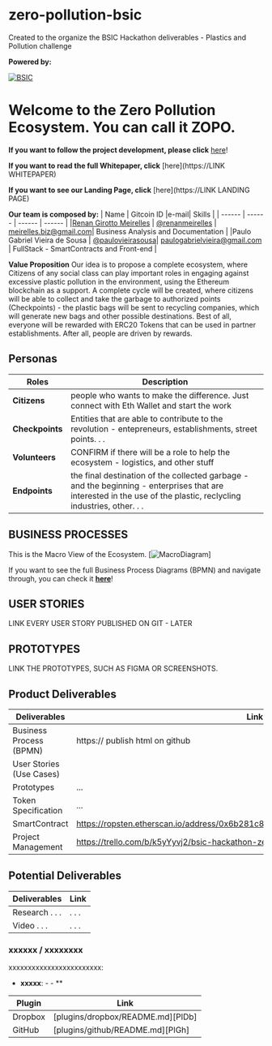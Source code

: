 # zero-pollution-bsic

Created to the organize the BSIC Hackathon deliverables - Plastics and Pollution challenge

**Powered by:**

[![BSIC](https://secure.meetupstatic.com/photos/event/8/d/b/f/600_488376287.jpeg)](https://blockchainforsocialimpact.com/)

# Welcome to the **Z**er**o** **Po**llution Ecosystem. You can call it ZOPO.

**If you want to follow the project development, please click** [here](https://trello.com/b/k5yYyvj2/bsci-hackathon-zero-pollution)!

**If you want to read the full Whitepaper, click** [here](https://LINK WHITEPAPER)

**If you want to see our Landing Page, click** [here](https://LINK LANDING PAGE)


**Our team is composed by:**
| Name | Gitcoin ID |e-mail| Skills |
| ------ | ------ | ------ | ------ |
|[Renan Girotto Meirelles](https://www.linkedin.com/in/renan-girotto-meirelles-21311121/) | [@renanmeirelles](https://gitcoin.co/renanmeirelles) | meirelles.biz@gmail.com| Business Analysis and Documentation |
|Paulo Gabriel Vieira de Sousa | [@paulovieirasousa](https://gitcoin.co/paulovieirasousa)| paulogabrielvieira@gmail.com | FullStack - SmartContracts and Front-end |

**Value Proposition**
Our idea is to propose a complete ecosystem, where Citizens of any social class can play important roles in engaging against excessive plastic pollution in the environment, using the Ethereum blockchain as a support. A complete cycle will be created, where citizens will be able to collect and take the garbage to authorized points (Checkpoints) - the plastic bags will be sent to recycling companies, which will generate new bags and other possible destinations. Best of all, everyone will be rewarded with ERC20 Tokens that can be used in partner establishments. After all, people are driven by rewards.


## Personas
| Roles | Description |
| ------ | ------ |
| **Citizens** | people who wants to make the difference. Just connect with Eth Wallet and start the work |
| **Checkpoints** | Entities that are able to contribute to the revolution - entepreneurs, establishments, street points. . . |
| **Volunteers** | CONFIRM if there will be a role to help the ecosystem - logistics, and other stuff|
| **Endpoints** | the final destination of the collected garbage - and the beginning - enterprises that are interested in the use of the plastic, reclycling industries, other. . . |


## BUSINESS PROCESSES
This is the Macro View of the Ecosystem. 
[![MacroDiagram](https://scontent.fvcp2-1.fna.fbcdn.net/v/t1.15752-9/88220510_603892543794488_3831599170108522496_n.png?_nc_cat=109&_nc_sid=b96e70&_nc_ohc=J9zmpJw1tawAX-EyT8J&_nc_ht=scontent.fvcp2-1.fna&oh=e9107e86dae68c046be0eb9222904c95&oe=5EFC405F)]

If you want to see the full Business Process Diagrams (BPMN) and navigate through, you can check it [**here**](https://PROCESS_LINK)!

## USER STORIES
LINK EVERY USER STORY PUBLISHED ON GIT - LATER

## PROTOTYPES
LINK THE PROTOTYPES, SUCH AS FIGMA OR SCREENSHOTS.

## Product Deliverables
| Deliverables | Link |
| ------ | ------ |
| Business Process (BPMN) | https:// publish html on github |
| User Stories (Use Cases) | 
| Prototypes | ... |
| Token Specification | ... |
|SmartContract|https://ropsten.etherscan.io/address/0x6b281c877205a04a9a31551a37757c34501940c5|
| Project Management| https://trello.com/b/k5yYyvj2/bsic-hackathon-zero-pollution |

## Potential Deliverables
| Deliverables | Link |
| ------ | ------ |
| Research . . .  | . . . |
| Video . . .  | . . . |




### xxxxxx / xxxxxxxx

xxxxxxxxxxxxxxxxxxxxxxxx:
- **xxxxx**: 
         - 
         - **

| Plugin | Link |
| ------ | ------ |
| Dropbox | [plugins/dropbox/README.md][PlDb] |
| GitHub | [plugins/github/README.md][PlGh] |










